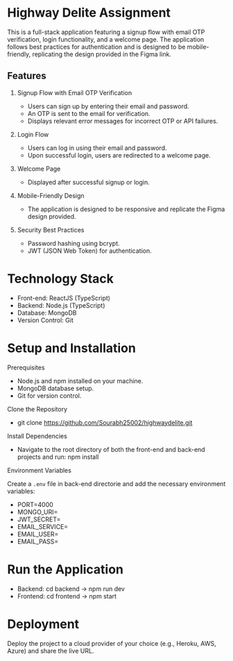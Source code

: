 # Highway Delite Assignment

This is a full-stack application featuring a signup flow with email OTP verification, login functionality, and a welcome page. The application follows best practices for authentication and is designed to be mobile-friendly, replicating the design provided in the Figma link.

## Features

1. Signup Flow with Email OTP Verification
   * Users can sign up by entering their email and password.
   * An OTP is sent to the email for verification.
   * Displays relevant error messages for incorrect OTP or API failures.

2. Login Flow
   * Users can log in using their email and password.
   * Upon successful login, users are redirected to a welcome page.

3. Welcome Page
   * Displayed after successful signup or login.

4. Mobile-Friendly Design
   * The application is designed to be responsive and replicate the Figma design provided.

5. Security Best Practices
   * Password hashing using bcrypt.
   * JWT (JSON Web Token) for authentication.

# Technology Stack

* Front-end: ReactJS (TypeScript)
* Backend: Node.js (TypeScript)
* Database: MongoDB
* Version Control: Git

# Setup and Installation

Prerequisites

* Node.js and npm installed on your machine.
* MongoDB database setup.
* Git for version control.

Clone the Repository

* git clone https://github.com/Sourabh25002/highwaydelite.git

Install Dependencies

* Navigate to the root directory of both the front-end and back-end projects and run: npm install


Environment Variables

Create a `.env` file in back-end directorie and add the necessary environment variables:

* PORT=4000
* MONGO_URI=<your-mongodb-uri>
* JWT_SECRET=<your-jwt-secret>
* EMAIL_SERVICE=<your-email-service>
* EMAIL_USER=<your-email-user>
* EMAIL_PASS=<your-email-password>

# Run the Application

* Backend: cd backend -> npm run dev
* Frontend: cd frontend -> npm start

# Deployment

Deploy the project to a cloud provider of your choice (e.g., Heroku, AWS, Azure) and share the live URL.

